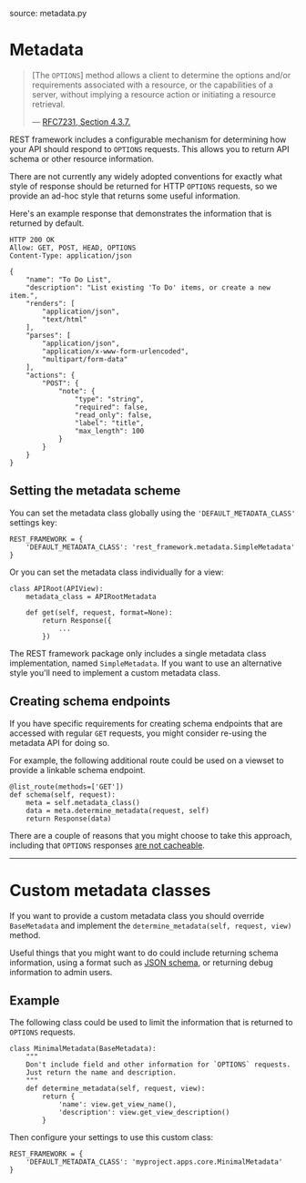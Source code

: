 source: metadata.py

# Metadata

> [The `OPTIONS`] method allows a client to determine the options and/or
> requirements associated with a resource, or the capabilities of a server,
> without implying a resource action or initiating a resource retrieval.
>
> &mdash; [RFC7231, Section 4.3.7.][cite]

REST framework includes a configurable mechanism for determining how your API
should respond to `OPTIONS` requests. This allows you to return API schema or
other resource information.

There are not currently any widely adopted conventions for exactly what style
of response should be returned for HTTP `OPTIONS` requests, so we provide an
ad-hoc style that returns some useful information.

Here's an example response that demonstrates the information that is returned
by default.

    HTTP 200 OK
    Allow: GET, POST, HEAD, OPTIONS
    Content-Type: application/json

    {
        "name": "To Do List",
        "description": "List existing 'To Do' items, or create a new item.",
        "renders": [
            "application/json",
            "text/html"
        ],
        "parses": [
            "application/json",
            "application/x-www-form-urlencoded",
            "multipart/form-data"
        ],
        "actions": {
            "POST": {
                "note": {
                    "type": "string",
                    "required": false,
                    "read_only": false,
                    "label": "title",
                    "max_length": 100
                }
            }
        }
    }

## Setting the metadata scheme

You can set the metadata class globally using the `'DEFAULT_METADATA_CLASS'` settings key:

    REST_FRAMEWORK = {
        'DEFAULT_METADATA_CLASS': 'rest_framework.metadata.SimpleMetadata'
    }

Or you can set the metadata class individually for a view:

    class APIRoot(APIView):
        metadata_class = APIRootMetadata

        def get(self, request, format=None):
            return Response({
                ...
            })

The REST framework package only includes a single metadata class
implementation, named `SimpleMetadata`. If you want to use an alternative style
you'll need to implement a custom metadata class.

## Creating schema endpoints

If you have specific requirements for creating schema endpoints that are
accessed with regular `GET` requests, you might consider re-using the metadata
API for doing so.

For example, the following additional route could be used on a viewset to
provide a linkable schema endpoint.

    @list_route(methods=['GET'])
    def schema(self, request):
        meta = self.metadata_class()
        data = meta.determine_metadata(request, self)
        return Response(data)

There are a couple of reasons that you might choose to take this approach,
including that `OPTIONS` responses [are not cacheable][no-options].

---

# Custom metadata classes

If you want to provide a custom metadata class you should override
`BaseMetadata` and implement the `determine_metadata(self, request, view)`
method.

Useful things that you might want to do could include returning schema
information, using a format such as [JSON schema][json-schema], or returning
debug information to admin users.

## Example

The following class could be used to limit the information that is returned to `OPTIONS` requests.

    class MinimalMetadata(BaseMetadata):
        """
        Don't include field and other information for `OPTIONS` requests.
        Just return the name and description.
        """
        def determine_metadata(self, request, view):
            return {
                'name': view.get_view_name(),
                'description': view.get_view_description()
            }

Then configure your settings to use this custom class:

    REST_FRAMEWORK = {
        'DEFAULT_METADATA_CLASS': 'myproject.apps.core.MinimalMetadata'
    }

[cite]: http://tools.ietf.org/html/rfc7231#section-4.3.7
[no-options]: https://www.mnot.net/blog/2012/10/29/NO_OPTIONS
[json-schema]: http://json-schema.org/
